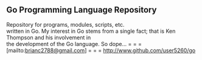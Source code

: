 ## Go Programming Language Repository ##
Repository for programs, modules, scripts, etc.  
written in Go.
My interest in Go stems from a single fact;
that is Ken Thompson and his involvement in  
the development of the Go language.
So dope...
= = =
[mailto:brianc2788@gmail.com]
= = =
http://www.github.com/user5260/go
<!---
numerous Markdown mistakes.
--->
